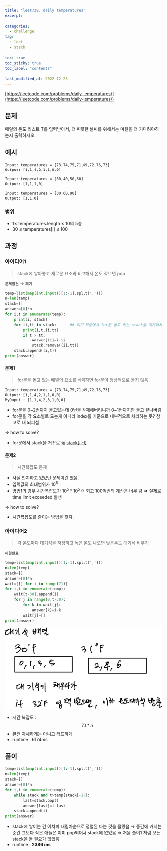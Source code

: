```yaml
---
title: "leet739. daily temperatures"
excerpt:

categories:
  - challenge
tag:
  - leet
  - stack

toc: true
toc_sticky: true
toc_label: "contents"

last_modified_at: 2022-12-23
---
```


[https://leetcode.com/problems/daily-temperatures/](https://leetcode.com/problems/daily-temperatures/)

## 문제

매일의 온도 리스트 T를 입력받아서, 더 따뜻한 날씨를 위해서는 며칠을 더 기다려야하는지 출력하시오.

## 예시

```
Input: temperatures = [73,74,75,71,69,72,76,73]
Output: [1,1,4,2,1,1,0,0]
```

```
Input: temperatures = [30,40,50,60]
Output: [1,1,1,0]
```

```
Input: temperatures = [30,60,90]
Output: [1,1,0]
```

### 범위

- 1≤ temperatures.length ≤ 10의 5승
- 30 ≤ temperatures[i] ≤ 100

## 과정

### 아이디어1

> stack에 쌓아놓고 새로운 요소와 비교해서 온도 작으면 pop

`문제발견` → `폐기`

```python
temp=list(map(int,input()[1:-1].split(',')))
n=len(temp)
stack=[]
answer=[0]*n
for i,t in enumerate(temp):
    print(i, stack)
    for ii,tt in stack:      ## 여기 부분에서 for문 돌고 있는 stack을 제거해서 그런듯
        print(i,t,ii,tt)
        if t > tt:
            answer[ii]=i-ii
            stack.remove((ii,tt))
    stack.append((i,t))
print(answer)
```

#### 문제1

> for문을 돌고 있는 배열의 요소를 삭제하면 for문이 정상적으로 돌지 않음

```
Input: temperatures = [73,74,75,71,69,72,76,73]
Output: [1,1,4,2,1,1,0,0]
MyOuput : [1,1,4,2,3,1,0,0]
```

- for문을 0~2번까지 돌고있는데 0번을 삭제해버리니까 0~1번까지만 돌고 끝나버림
- for문을 각 요소별로 도는게 아니라 index를 기준으로 내부적으로 처리하는 듯?
  참고로 내 뇌피셜

⇒ how to solve?

- for문에서 stack을 거꾸로 돎
  [stack[::-1]](https://www.notion.so/python-list-130d17f0fe864a9c8cd57383b2eac917)

#### 문제2

> 시간복잡도 문제

- 사실 인지하고 있었던 문제이긴 했음.
- 입력값의 최대범위가 $10^5$
- 방법1의 경우 시간복잡도가 $10^5*10^5$ 이 되고 100억번의 계산은 너무 큼
  ⇒ 실제로 time limit exceeded 발생

⇒ how to solve?

- 시간복잡도를 줄이는 방법을 찾자.

### 아이디어2

> 각 온도마다 대기석을 저장하고 높은 온도 나오면 낮은온도 대기석 비우기

`해결완료`

```python
temp=list(map(int,input()[1:-1].split(',')))
n=len(temp)
stack=[]
answer=[0]*n
wait=[[] for i in range(71)]
for i,t in enumerate(temp):
    wait[t-30].append(i)
    for j in range(0,t-30):
        for k in wait[j]:
            answer[k]=i-k
        wait[j]=[]
print(answer)
```

![풀이과정](/assets/images/challenge/leet739.png)

- 시간 복잡도 : $$70*n$$
- 완전 자세하게는 아니고 러프하게
- runtime : 6174ms

## 풀이

```python
temp=list(map(int,input()[1:-1].split(',')))
n=len(temp)
stack=[]
answer=[0]*n
for i,t in enumerate(temp):
    while stack and t>temp[stack[-1]]:
        last=stack.pop()
        answer[last]=i-last
    stack.append(i)
print(answer)
```

- stack에 쌓이는 건 어차피 내림차순으로 정렬된 다는 것을 몰랐음
  → 중간에 커지는 순간 그보다 작은 애들은 이미 pop되어서 stack에 없었음
  ⇒ 처음 풀이1 처럼 모든 stack을 돌 필요가 없었음
- runtime : **2386 ms**
